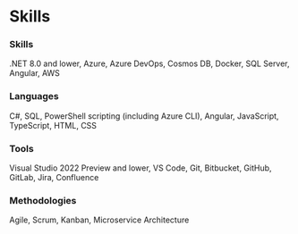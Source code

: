 # Skills

### Skills

.NET 8.0 and lower, Azure, Azure DevOps, Cosmos DB, Docker, SQL Server, Angular, AWS

### Languages

C#, SQL, PowerShell scripting (including Azure CLI), Angular, JavaScript, TypeScript, HTML, CSS

### Tools

Visual Studio 2022 Preview and lower, VS Code, Git, Bitbucket, GitHub, GitLab, Jira, Confluence

### Methodologies

Agile, Scrum, Kanban, Microservice Architecture
